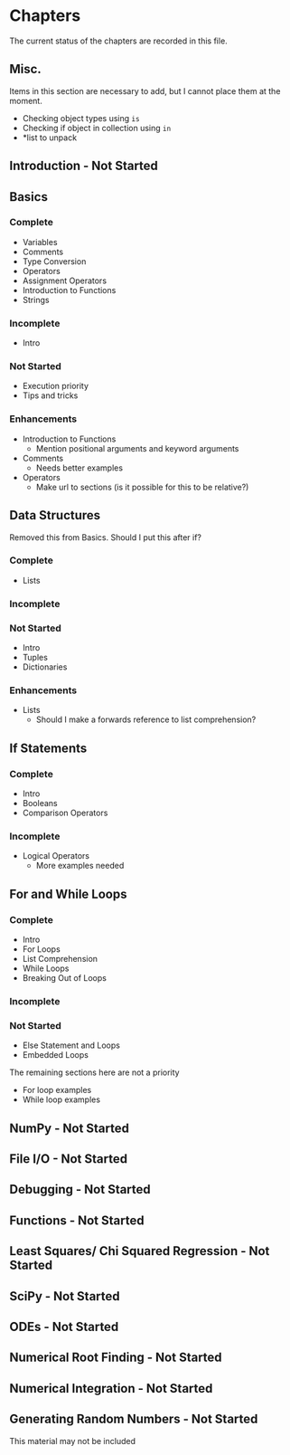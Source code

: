 # Chapters

The current status of the chapters are recorded in this file.

## Misc.

Items in this section are necessary to add, but I cannot place them at the moment.
- Checking object types using `is`
- Checking if object in collection using `in`
- *list to unpack

## Introduction - Not Started

## Basics

### Complete

- Variables
- Comments
- Type Conversion
- Operators
- Assignment Operators
- Introduction to Functions
- Strings

### Incomplete

- Intro

### Not Started

- Execution priority
- Tips and tricks

### Enhancements
- Introduction to Functions
    - Mention positional arguments and keyword arguments
- Comments
    - Needs better examples
- Operators
    - Make url to sections (is it possible for this to be relative?)

## Data Structures

Removed this from Basics. Should I put this after if?

### Complete
- Lists

### Incomplete

### Not Started
- Intro
- Tuples
- Dictionaries

### Enhancements
- Lists
    - Should I make a forwards reference to list comprehension?

## If Statements

### Complete
- Intro
- Booleans
- Comparison Operators

### Incomplete
- Logical Operators
    - More examples needed

## For and While Loops

### Complete
- Intro
- For Loops
- List Comprehension
- While Loops
- Breaking Out of Loops

### Incomplete

### Not Started
- Else Statement and Loops
- Embedded Loops

The remaining sections here are not a priority
- For loop examples
- While loop examples

## NumPy - Not Started

## File I/O - Not Started

## Debugging - Not Started

## Functions - Not Started

## Least Squares/ Chi Squared Regression - Not Started

## SciPy - Not Started

## ODEs - Not Started

## Numerical Root Finding - Not Started

## Numerical Integration - Not Started

## Generating Random Numbers - Not Started

This material may not be included
